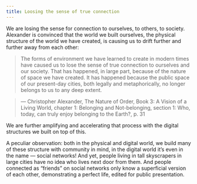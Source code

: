 ```yaml
---
title: Loosing the sense of true connection
---
```


We are losing the sense for connection to ourselves, to others, to society. Alexander is convinced that the world we built ourselves, the physical structure of the world we have created, is causing us to drift further and further away from each other:

> The forms of environment we have learned to create in modern times have caused us to lose the sense of true connection to ourselves and our society. That has happened, in large part, because of the nature of space we have created. It has happened because the public space of our present-day cities, both legally and metaphorically, no longer belongs to us to any deep extent.

> — Christopher Alexander, The Nature of Order, Book 3: A Vision of a Living World, chapter 1: Belonging and Not-belonging, section 1: Who, today, can truly enjoy belonging to the Earth?, p. 31

We are further amplifying and accelerating that process with the digital structures we built on top of this.

A peculiar observation: both in the physical and digital world, we build many of these structure with community in mind, in the digital world it’s even in the name — social networks! And yet, people living in tall skyscrapers in large cities have no idea who lives next door from them. And people connected as “friends” on social networks only know a superficial version of each other, demonstrating a perfect life, edited for public presentation.